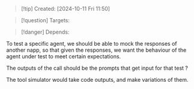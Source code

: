 
>[!tip] Created: [2024-10-11 Fri 11:50]

>[!question] Targets: 

>[!danger] Depends: 

To test a specific agent, we should be able to mock the responses of another napp, so that given the responses, we want the behaviour of the agent under test to meet certain expectations.

The outputs of the call should be the prompts that get input for that test ?

The tool simulator would take code outputs, and make variations of them.
